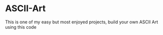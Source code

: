 # ASCII-Art
This is one of my easy but most enjoyed projects, build your own ASCII Art using this code
